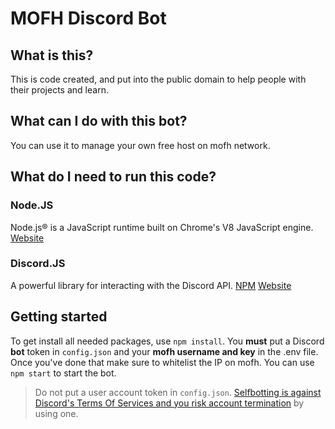 # MOFH Discord Bot
## What is this?
This is code created, and put into the public domain to help people with their projects and learn.  

## What can I do with this bot?
You can use it to manage your own free host on mofh network.

## What do I need to run this code?
### Node.JS
Node.js® is a JavaScript runtime built on Chrome's V8 JavaScript engine.
[Website](https://nodejs.org)

### Discord.JS
A powerful library for interacting with the Discord API.
[NPM](https://npmjs.com/package/discord.js)
[Website](https://discord.js.org)

## Getting started
To get install all needed packages, use `npm install`. You **must** put a Discord **bot** token in `config.json` and your **mofh username and key** in the .env file. Once you've done that make sure to whitelist the IP on mofh. You can use `npm start` to start the bot.

> Do not put a user account token in `config.json`. [Selfbotting is against Discord's Terms Of Services and you risk account termination](https://support.discord.com/hc/en-us/articles/115002192352-Automated-user-accounts-self-bots) by using one.

